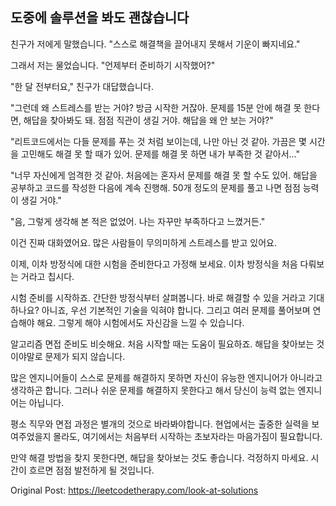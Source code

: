 ## 도중에 솔루션을 봐도 괜찮습니다

친구가 저에게 말했습니다. "스스로 해결책을 끌어내지 못해서 기운이 빠지네요."

그래서 저는 물었습니다. "언제부터 준비하기 시작했어?"

"한 달 전부터요," 친구가 대답했습니다.

"그런데 왜 스트레스를 받는 거야? 방금 시작한 거잖아. 문제를 15분 안에 해결 못 한다면, 해답을 찾아봐도 돼. 점점 직관이 생길 거야. 해답을 왜 안 보는 거야?"

"리트코드에서는 다들 문제를 푸는 것 처럼 보이는데, 나만 아닌 것 같아. 가끔은 몇 시간을 고민해도 해결 못 할 때가 있어. 문제를 해결 못 하면 내가 부족한 것 같아서..."

"너무 자신에게 엄격한 것 같아. 처음에는 혼자서 문제를 해결 못 할 수도 있어. 해답을 공부하고 코드를 작성한 다음에 계속 진행해. 50개 정도의 문제를 풀고 나면 점점 능력이 생길 거야."

"음, 그렇게 생각해 본 적은 없었어. 나는 자꾸만 부족하다고 느꼈거든."

이건 진짜 대화였어요. 많은 사람들이 무의미하게 스트레스를 받고 있어요.

이제, 이차 방정식에 대한 시험을 준비한다고 가정해 보세요. 이차 방정식을 처음 다뤄보는 거라고 칩시다.

시험 준비를 시작하죠. 간단한 방정식부터 살펴봅니다. 바로 해결할 수 있을 거라고 기대하나요? 아니죠, 우선 기본적인 기술을 익혀야 합니다. 그리고 여러 문제를 풀어보며 연습해야 해요. 그렇게 해야 시험에서도 자신감을 느낄 수 있습니다.

알고리즘 면접 준비도 비슷해요. 처음 시작할 때는 도움이 필요하죠. 해답을 찾아보는 것이야말로 문제가 되지 않습니다.

많은 엔지니어들이 스스로 문제를 해결하지 못하면 자신이 유능한 엔지니어가 아니라고 생각하곤 합니다. 그러나 쉬운 문제를 해결하지 못한다고 해서 당신이 능력 없는 엔지니어는 아닙니다.

평소 직무와 면접 과정은 별개의 것으로 바라봐야합니다. 현업에서는 출중한 실력을 보여주었을지 몰라도, 여기에서는 처음부터 시작하는 초보자라는 마음가짐이 필요합니다.

만약 해결 방법을 찾지 못한다면, 해답을 찾아보는 것도 좋습니다. 걱정하지 마세요. 시간이 흐르면 점점 발전하게 될 것입니다.

Original Post: https://leetcodetherapy.com/look-at-solutions
